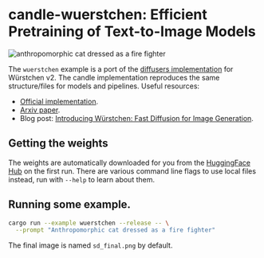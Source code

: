 # candle-wuerstchen: Efficient Pretraining of Text-to-Image Models

![anthropomorphic cat dressed as a fire fighter](./assets/cat.jpg)

The `wuerstchen` example is a port of the [diffusers
implementation](https://github.com/huggingface/diffusers/tree/19edca82f1ff194c07317369a92b470dbae97f34/src/diffusers/pipelines/wuerstchen) for Würstchen v2.
The candle implementation reproduces the same structure/files for models and
pipelines. Useful resources:

- [Official implementation](https://github.com/dome272/Wuerstchen).
- [Arxiv paper](https://arxiv.org/abs/2306.00637).
- Blog post: [Introducing Würstchen: Fast Diffusion for Image Generation](https://huggingface.co/blog/wuerstchen).

## Getting the weights

The weights are automatically downloaded for you from the [HuggingFace
Hub](https://huggingface.co/) on the first run. There are various command line
flags to use local files instead, run with `--help` to learn about them.

## Running some example.

```bash
cargo run --example wuerstchen --release -- \
  --prompt "Anthropomorphic cat dressed as a fire fighter"
```

The final image is named `sd_final.png` by default.